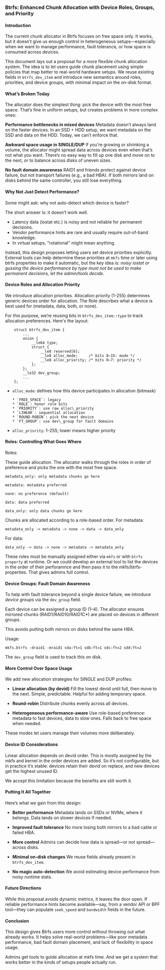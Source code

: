 ### Btrfs: Enhanced Chunk Allocation with Device Roles, Groups, and Priority

#### Introduction

The current chunk allocator in Btrfs focuses on free space only. It works, but it doesn’t give us enough control in heterogeneous setups—especially when we want to manage performance, fault tolerance, or how space is consumed across devices.

This document lays out a proposal for a more flexible chunk allocation system. The idea is to let users guide chunk placement using simple policies that map better to real-world hardware setups. We reuse existing fields in `btrfs_dev_item` and introduce new semantics around roles, priorities, and device groups, with minimal impact on the on-disk format.


#### What’s Broken Today

The allocator does the simplest thing: pick the device with the most free space. That’s fine in uniform setups, but creates problems in more complex ones:

**Performance bottlenecks in mixed devices**
Metadata doesn’t always land on the faster devices. In an SSD + HDD setup, we want metadata on the SSD and data on the HDD. Today, we can’t enforce that.

**Awkward space usage in SINGLE/DUP**
If you're growing or shrinking a volume, the allocator might spread data across devices even when that’s not what you want. There’s no easy way to fill up one disk and move on to the next, or to balance across disks of uneven sizes.

**No fault domain awareness**
RAID1 and friends protect against device failure, but not transport failures (e.g., a bad HBA). If both mirrors land on disks behind the same controller, you still lose everything.


#### Why Not Just Detect Performance?

Some might ask: why not auto-detect which device is faster?

The short answer is: it doesn’t work well.

* Latency data (iostat etc.) is noisy and not reliable for permanent decisions.
* Vendor performance hints are rare and usually require out-of-band knowledge.
* In virtual setups, "rotational" might mean anything.

Instead, this design proposes letting users set device priorities explicitly. External tools can help determine these priorities at `mkfs` time or later using btrfs properties to make it automatic, but the key idea is: *noisy iostat or gussing the device performance by type must not be used to make permanent decisions, let the admin/tools decide.*


#### Device Roles and Allocation Priority

We introduce allocation priorities. Allocation priority (1-255) determines generic devices order for allocation. The Role describes what a device is best used for (metadata, data, both, or none).

For this purpose, we’re reusing bits in `btrfs_dev_item::type` to track allocation preferences. Here's the layout:

```
    struct btrfs_dev_item {
        ...
        union {
            __le64 type;
            struct {
                __le8 reserved[6];
                __le8 alloc_mode;     /* bits 8–15: mode */
                __le8 alloc_priority; /* bits 0–7: priority */
            };
        };
        __le32 dev_group;
        ...
    };
```

* `alloc_mode`: defines how this device participates in allocation (bitmask)

      * `FREE_SPACE`: legacy
      * `ROLE`: honor role bits
      * `PRIORITY`: use raw alloc\_priority
      * `LINEAR`: sequential allocation
      * `ROUND-ROBIN`: pick the next device
      * `FT_GROUP`: use dev\_group for fault domains

* `alloc_priority`: 1–255; lower means higher priority


#### Roles: Controlling What Goes Where

Roles:

These guide allocation. The allocator walks through the roles in order of preference and picks the one with the most free space.

    metadata_only: only metadata chunks go here

    metadata: metadata preferred

    none: no preference (default)

    data: data preferred

    data_only: only data chunks go here

Chunks are allocated according to a role-based order. For metadata:

    metadata_only -> metadata -> none -> data -> data_only

For data:

    data_only -> data -> none -> metadata -> metadata_only

These roles must be manually assigned either via `mkfs` or with `btrfs property` at runtime. Or we could develop an external tool to list the devices in the order of their perforamnce and then pass it to the mkfs/btrfs-properties. That gives admins full control.


#### Device Groups: Fault Domain Awareness

To help with fault tolerance beyond a single device failure, we introduce *device groups* via the `dev_group` field.

Each device can be assigned a group ID (1–4). The allocator ensures mirrored chunks (RAID1/RAID10/RAID1C\*) are placed on devices in different groups.

This avoids putting both mirrors on disks behind the same HBA.

Usage:

```
mkfs.btrfs -draid1 -mraid1 sda:ft=1 sdb:ft=1 sdc:ft=2 sdd:ft=2
```

The `dev_group` field is used to track this on disk.


#### More Control Over Space Usage

We add new allocation strategies for SINGLE and DUP profiles:

* **Linear allocation (by devid)**
  Fill the lowest devid until full, then move to the next. Simple, predictable. Helpful for adding temporary space.

* **Round-robin**
  Distribute chunks evenly across all devices.

* **Heterogeneous performance-aware**
  Use role-based preference: metadata to fast devices, data to slow ones. Falls back to free space when needed.

These modes let users manage their volumes more deliberately.


#### Device ID Considerations

Linear allocation depends on devid order. This is mostly assigned by the mkfs and kernel in the order devices are added. So it’s not configurable, but in practice it’s stable: devices retain their devid on replace, and new devices get the highest unused ID.

We accept this limitation because the benefits are still worth it.


#### Putting It All Together

Here’s what we gain from this design:

* **Better performance**
  Metadata lands on SSDs or NVMe, where it belongs. Data lands on slower devices if needed.

* **Improved fault tolerance**
  No more losing both mirrors to a bad cable or failed HBA.

* **More control**
  Admins can decide how data is spread—or not spread—across disks.

* **Minimal on-disk changes**
  We reuse fields already present in `btrfs_dev_item`.

* **No magic auto-detection**
  We avoid estimating device performance from noisy runtime stats.


#### Future Directions

While this proposal avoids dynamic metrics, it leaves the door open. If reliable performance hints become available—say, from a vendor API or BPF tool—they can populate `seek_speed` and `bandwidth` fields in the future.


#### Conclusion

This design gives Btrfs users more control without throwing out what already works. It helps solve real-world problems—like poor metadata performance, bad fault domain placement, and lack of flexibility in space usage.

Admins get tools to guide allocation at mkfs time. And we get a system that works better in the kinds of setups people actually run.


